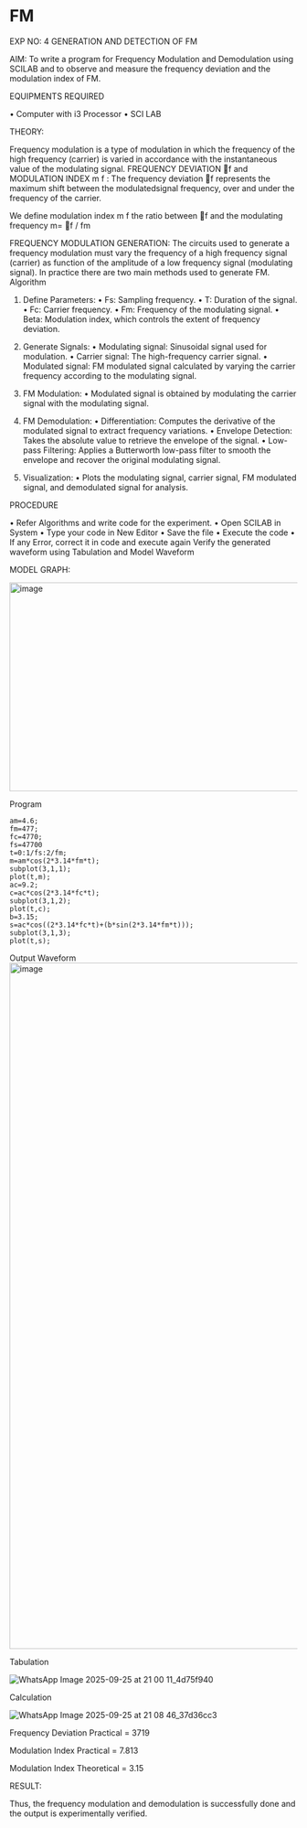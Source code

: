 # FM

EXP NO: 4	GENERATION AND DETECTION OF FM


AIM:
To write a program for Frequency Modulation and Demodulation using SCILAB and to observe and measure the frequency deviation and the modulation index of FM.


EQUIPMENTS REQUIRED

•	Computer with i3 Processor
•	SCI LAB

THEORY:

Frequency modulation is a type of modulation in which the frequency of the high frequency (carrier) is varied in accordance with the instantaneous value of the modulating signal.
FREQUENCY DEVIATION f and MODULATION INDEX m f :
The frequency deviation f represents the maximum shift between the  modulatedsignal
frequency, over and under the frequency of the carrier.

We define modulation index m f the ratio between f and the modulating frequency
m= f / fm


FREQUENCY MODULATION GENERATION:
The circuits used to generate a frequency modulation must vary the frequency of a high frequency signal (carrier) as function of the amplitude of a low frequency signal (modulating signal). In practice there are two main methods used to generate FM.
Algorithm
1.	Define Parameters:
•	Fs: Sampling frequency.
•	T: Duration of the signal.
•	Fc: Carrier frequency.
•	Fm: Frequency of the modulating signal.
•	Beta: Modulation index, which controls the extent of frequency deviation.
2.	Generate Signals:
•	Modulating signal: Sinusoidal signal used for modulation.
•	Carrier signal: The high-frequency carrier signal.
•	Modulated signal: FM modulated signal calculated by varying the carrier frequency according to the modulating signal.
3.	FM Modulation:
•	Modulated signal is obtained by modulating the carrier signal with the modulating signal.
 
4.	FM Demodulation:
•	Differentiation: Computes the derivative of the modulated signal to extract frequency variations.
•	Envelope Detection: Takes the absolute value to retrieve the envelope of the signal.
•	Low-pass Filtering: Applies a Butterworth low-pass filter to smooth the envelope and recover the original modulating signal.
5.	Visualization:
•	Plots the modulating signal, carrier signal, FM modulated signal, and demodulated signal for analysis.



PROCEDURE


•	Refer Algorithms and write code for the experiment.
•	Open SCILAB in System
•	Type your code in New Editor
•	Save the file
•	Execute the code
•	If any Error, correct it in code and execute again
Verify the generated waveform using Tabulation and Model Waveform

MODEL GRAPH:

<img width="512" height="365" alt="image" src="https://github.com/user-attachments/assets/acd787bd-5281-4f1b-802f-1aa39fac9189" />


Program
```
am=4.6;
fm=477;
fc=4770;
fs=47700
t=0:1/fs:2/fm;
m=am*cos(2*3.14*fm*t);
subplot(3,1,1);
plot(t,m);
ac=9.2;
c=ac*cos(2*3.14*fc*t);
subplot(3,1,2);
plot(t,c);
b=3.15;
s=ac*cos((2*3.14*fc*t)+(b*sin(2*3.14*fm*t)));
subplot(3,1,3);
plot(t,s);

```

Output Waveform
<img width="1920" height="1200" alt="image" src="https://github.com/user-attachments/assets/1799c3f0-d371-40b0-8c75-4d933ad79248" />




Tabulation

![WhatsApp Image 2025-09-25 at 21 00 11_4d75f940](https://github.com/user-attachments/assets/00916fb3-6dda-4c68-b357-ae9ce9c4ac95)



Calculation

![WhatsApp Image 2025-09-25 at 21 08 46_37d36cc3](https://github.com/user-attachments/assets/90278b02-a125-4e96-91e6-8cd75fdb96d9)


Frequency Deviation Practical = 3719

Modulation Index Practical	= 7.813

Modulation Index Theoretical	= 3.15



RESULT:

Thus, the frequency modulation and demodulation is successfully done and the output is experimentally verified.


